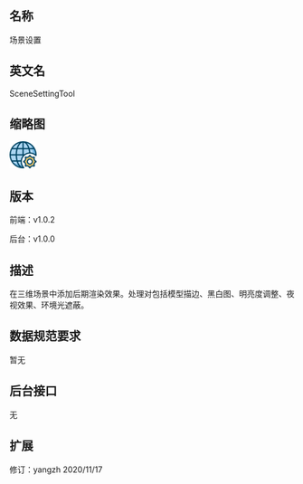 ## 名称
场景设置

## 英文名
SceneSettingTool

## 缩略图
![](./logo.png)

## 版本
前端：v1.0.2

后台：v1.0.0  

## 描述
在三维场景中添加后期渲染效果。处理对包括模型描边、黑白图、明亮度调整、夜视效果、环境光遮蔽。

## 数据规范要求
暂无

## 后台接口
无

## 扩展
修订：yangzh 2020/11/17
